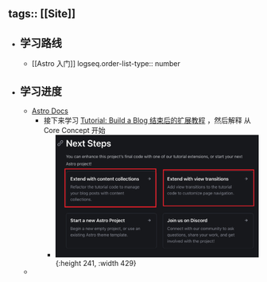 tags:: [[Site]]
---

- ## 学习路线
	- [[Astro 入门]]
	  logseq.order-list-type:: number
- ## 学习进度
	- [Astro Docs](https://docs.astro.build/en/getting-started/)
		- 接下来学习 [Tutorial: Build a Blog  结束后的扩展教程](https://docs.astro.build/en/tutorial/6-islands/3/) ，然后解释 从 Core Concept 开始
			- ![image.png](../assets/image_1723454883506_0.png){:height 241, :width 429}
	-